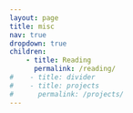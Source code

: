 ```yaml
---
layout: page
title: misc
nav: true
dropdown: true
children: 
    - title: Reading
      permalink: /reading/
#    - title: divider
#    - title: projects
#      permalink: /projects/
---
```

